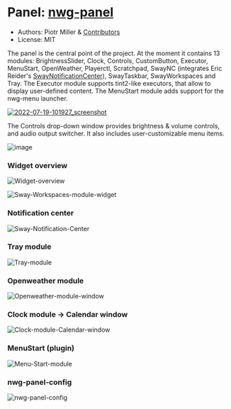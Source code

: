 # Panel: [nwg-panel](https://github.com/nwg-piotr/nwg-panel)

- Authors: Piotr Miller & [Contributors](https://github.com/nwg-piotr/nwg-panel/graphs/contributors)
- License: MIT

The panel is the central point of the project. At the moment it contains 13 modules: BrightnessSlider, Clock, Controls, CustomButton, Executor, MenuStart, OpenWeather, Playerctl, Scratchpad, SwayNC (integrates Eric Reider's [SwayNotificationCenter](https://github.com/ErikReider/SwayNotificationCenter)), SwayTaskbar, SwayWorkspaces and Tray. The Executor module supports tint2-like executors, that allow to display user-defined content. The MenuStart module adds support for the nwg-menu launcher.

<a href="https://user-images.githubusercontent.com/20579136/179712622-52ef164a-6dc6-4893-be16-98bac92fd150.png">![2022-07-19-101927_screenshot](https://user-images.githubusercontent.com/20579136/179712622-52ef164a-6dc6-4893-be16-98bac92fd150.png)</a>

The Controls drop-down window provides brightness & volume controls, and audio output switcher. It also includes user-customizable menu items.

![image](https://user-images.githubusercontent.com/20579136/179860809-34dd4449-1cee-46c0-bd70-2f970aacc46d.png)

### Widget overview

![Widget-overview](https://user-images.githubusercontent.com/20579136/182025091-1ae60b73-e52e-423e-b15a-b344584581c0.png)

![Sway-Workspaces-module-widget](https://user-images.githubusercontent.com/20579136/182025099-5091ef29-4560-4144-bbb5-87606970b223.png)

### Notification center

![Sway-Notification-Center](https://user-images.githubusercontent.com/20579136/182025118-f810d73c-081b-40ef-92c9-36182c404747.png)

### Tray module

![Tray-module](https://user-images.githubusercontent.com/20579136/182025126-302a2bd5-d093-4fca-8b81-5d1d4996fe44.png)

### Openweather module

![Openweather-module-window](https://user-images.githubusercontent.com/20579136/182025142-afe09eb0-d566-4307-8f1c-1fa3022d967a.png)

### Clock module -> Calendar window

![Clock-module-Calendar-window](https://user-images.githubusercontent.com/20579136/182025155-5f944cc7-e52d-4c08-821e-92d27b1d849d.png)

### MenuStart (plugin)

![Menu-Start-module](https://user-images.githubusercontent.com/20579136/182025169-ef12810b-cc9f-4200-a1b8-defa154271f2.png)

### nwg-panel-config

![nwg-panel-config](https://user-images.githubusercontent.com/20579136/182025189-d73209f9-cbdd-49b4-92c4-ef044671425d.png)
